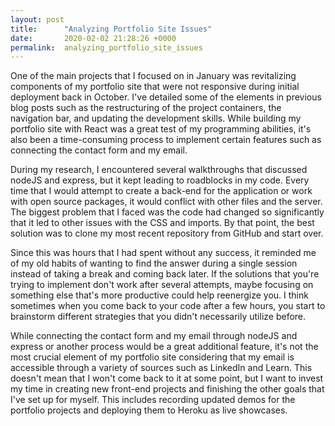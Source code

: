 ```yaml
---
layout: post
title:      "Analyzing Portfolio Site Issues"
date:       2020-02-02 21:28:26 +0000
permalink:  analyzing_portfolio_site_issues
---
```


One of the main projects that I focused on in January was revitalizing components of my portfolio site that were not responsive during initial deployment back in October. I've detailed some of the elements in previous blog posts such as the restructuring of the project containers, the navigation bar, and updating the development skills. While building my portfolio site with React was a great test of my programming abilities, it's also been a time-consuming process to implement certain features such as connecting the contact form and my email.

During my research, I encountered several walkthroughs that discussed nodeJS and express, but it kept leading to roadblocks in my code. Every time that I would attempt to create a back-end for the application or work with open source packages, it would conflict with other files and the server. The biggest problem that I faced was the code had changed so significantly that it led to other issues with the CSS and imports. By that point, the best solution was to clone my most recent repository from GitHub and start over. 

Since this was hours that I had spent without any success, it reminded me of my old habits of wanting to find the answer during a single session instead of taking a break and coming back later. If the solutions that you're trying to implement don't work after several attempts, maybe focusing on something else that's more productive could help reenergize you. I think sometimes when you come back to your code after a few hours, you start to brainstorm different strategies that you didn't necessarily utilize before. 

While connecting the contact form and my email through nodeJS and express or another process would be a great additional feature, it's not the most crucial element of my portfolio site considering that my email is accessible through a variety of sources such as LinkedIn and Learn. This doesn't mean that I won't come back to it at some point, but I want to invest my time in creating new front-end projects and finishing the other goals that I've set up for myself. This includes recording updated demos for the portfolio projects and deploying them to Heroku as live showcases.
